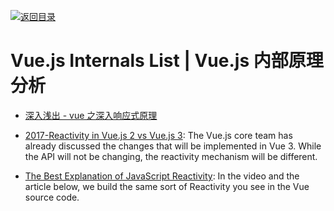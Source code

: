 [![返回目录](https://user-images.githubusercontent.com/5803001/38079637-ff0abcf0-3371-11e8-9b76-ad651620afc7.jpg)](https://github.com/wx-chevalier/Awesome-Lists)

# Vue.js Internals List | Vue.js 内部原理分析

- [深入浅出 - vue 之深入响应式原理](https://github.com/berwin/Blog/issues/11)

- [2017-Reactivity in Vue.js 2 vs Vue.js 3](https://blog.cloudboost.io/reactivity-in-vue-js-2-vs-vue-js-3-dcdd0728dcdf): The Vue.js core team has already discussed the changes that will be implemented in Vue 3. While the API will not be changing, the reactivity mechanism will be different.

- [The Best Explanation of JavaScript Reactivity](https://www.vuemastery.com/courses/advanced-components/build-a-reactivity-system/): In the video and the article below, we build the same sort of Reactivity you see in the Vue source code.